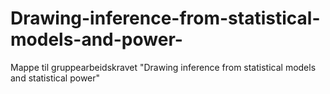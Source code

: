 # Drawing-inference-from-statistical-models-and-power-
Mappe til gruppearbeidskravet "Drawing inference from statistical models and statistical power"
